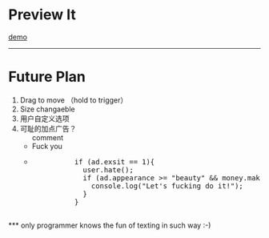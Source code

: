 <h1>Preview It</h1>
<a href="http://aahung.github.io/previewIt">demo</a>
<hr/>
<h1>Future Plan</h1>
<ol>
  <li>Drag to move （hold to trigger）</li>
  <li>Size changaeble</li>
  <li>用户自定义选项</li>
  <li>可耻的加点广告？
    <ul>comment
      <li>Fuck you</li>
      <li>
        <pre>
          if (ad.exsit == 1){
            user.hate();
            if (ad.appearance >= "beauty" && money.making()){
              console.log("Let's fucking do it!");
            }
          }
        </pre>
      </li>
    </ul>
  </li>
</ol>
<p>*** only programmer knows the fun of texting in such way :-) </p>
